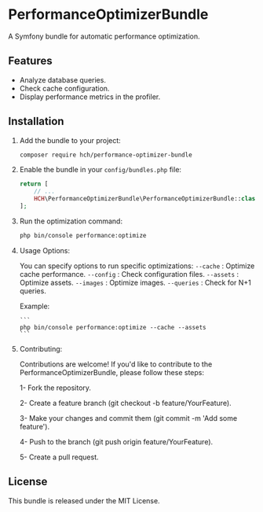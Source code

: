 # PerformanceOptimizerBundle

A Symfony bundle for automatic performance optimization.

## Features
- Analyze database queries.
- Check cache configuration.
- Display performance metrics in the profiler.

## Installation

1. Add the bundle to your project:
   ```bash
   composer require hch/performance-optimizer-bundle
   ```

2. Enable the bundle in your `config/bundles.php` file:
   ```php
   return [
       // ...
       HCH\PerformanceOptimizerBundle\PerformanceOptimizerBundle::class => ['all' => true],
   ];
   ```

3. Run the optimization command:
   ```bash
   php bin/console performance:optimize
   ```
   
4. Usage Options:


   You can specify options to run specific optimizations:
       ```
       --cache
       ``` : Optimize cache performance.
       ```
       --config
       ``` : Check configuration files.
       ```
       --assets
       ``` : Optimize assets.
       ```
       --images
       ``` : Optimize images.
       ```
       --queries
       ``` : Check for N+1 queries.
       
   Example:
   
       ```
       php bin/console performance:optimize --cache --assets
       ```

5. Contributing:


   Contributions are welcome! If you'd like to contribute to the PerformanceOptimizerBundle, please follow these steps:

    1- Fork the repository.
    
    2- Create a feature branch (git checkout -b feature/YourFeature).
    
    3- Make your changes and commit them (git commit -m 'Add some feature').
    
    4- Push to the branch (git push origin feature/YourFeature).
    
    5- Create a pull request.

## License
This bundle is released under the MIT License.
